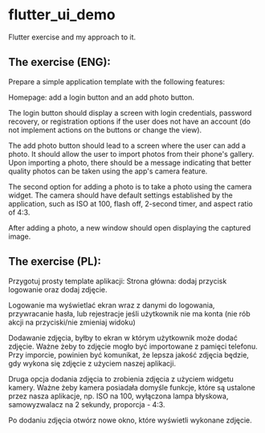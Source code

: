 # flutter_ui_demo

Flutter exercise and my approach to it.

## The exercise (ENG):

Prepare a simple application template with the following features:

Homepage: add a login button and an add photo button.

The login button should display a screen with login credentials,
password recovery, or registration options if the user does not have an account (do not implement actions on the buttons or change the view).

The add photo button should lead to a screen where the user can add a photo.
It should allow the user to import photos from their phone's gallery.
Upon importing a photo, there should be a message indicating that better quality photos can be taken using the app's camera feature.

The second option for adding a photo is to take a photo using the camera widget.
The camera should have default settings established by the application, such as ISO at 100, flash off, 2-second timer, and aspect ratio of 4:3.

After adding a photo, a new window should open displaying the captured image.

## The exercise (PL):
Przygotuj prosty template aplikacji:
Strona główna: dodaj przycisk logowanie oraz dodaj zdjęcie.

Logowanie ma wyświetlać ekran wraz z danymi do logowania, przywracanie hasła, lub rejestracje jeśli użytkownik nie ma konta (nie rób akcji na przyciski/nie zmieniaj widoku) 

Dodawanie zdjęcia, byłby to ekran w którym użytkownik może dodać zdjęcie.
Ważne żeby to zdjęcie mogło być importowane z pamięci telefonu. Przy imporcie, powinien być komunikat, że lepsza jakość zdjęcia będzie, gdy wykona się zdjęcie z użyciem naszej aplikacji.

Druga opcja dodania zdjęcia to zrobienia zdjęcia z użyciem widgetu kamery. Ważne żeby kamera posiadała domyśle funkcje, które są ustalone przez nasza aplikacje, np. ISO na 100, wyłączona lampa błyskowa, samowyzwalacz na 2 sekundy, proporcja - 4:3.

Po dodaniu zdjęcia otwórz nowe okno, które wyświetli wykonane zdjęcie.

